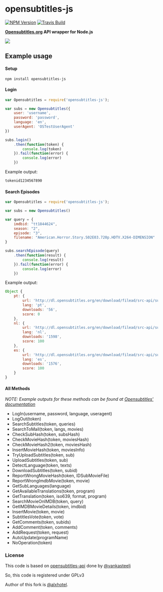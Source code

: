 # opensubtitles-js

[![NPM Version](https://img.shields.io/npm/v/opensubtitles-js.svg)](https://npmjs.com/package/opensubtitles-js)
[![Travis Build](https://travis-ci.org/alxhotel/opensubtitles-js.svg?branch=master)](https://travis-ci.org/alxhotel/opensubtitles-js)

**[Opensubtitles.org](http://opensubtitles.org) API wrapper for Node.js**

<img src="http://static.opensubtitles.org/gfx/logo.gif" />

## Example usage

#### Setup
    npm install opensubtitles-js
    
#### Login
```js
var Opensubtitles = require('opensubtitles-js');

var subs = new Opensubtitles({
    user: 'username',
    password: 'password',
    language: 'en',
    userAgent: 'OSTestUserAgent'
})

subs.login()
    .then(function(token) {
        console.log(token)
    }).fail(function(error) {
        console.log(error)
    })
```

Example output:
```js
tokenid1234567890
```

#### Search Episodes
```js
var Opensubtitles = require('opensubtitles-js');

var subs = new Opensubtitles()

var query = {
    imdbid: "tt1844624",
    season: "2",
    episode: "3",
    filename: "American.Horror.Story.S02E03.720p.HDTV.X264-DIMENSION"
}

subs.searchEpisode(query)
    .then(function(result) {
        console.log(result)
    }).fail(function(error) {
        console.log(error)
    })
```

Example output:
```js
Object {
    pt: {
        url: 'http://dl.opensubtitles.org/en/download/filead/src-api/subs_name.srt',
        lang: 'pt',
        downloads: '56',
        score: 0
    },
    nl: {
        url: 'http://dl.opensubtitles.org/en/download/filead/src-api/subs_name.srt',
        lang: 'nl',
        downloads: '1598',
        score: 100
    },
    es: {
        url: 'http://dl.opensubtitles.org/en/download/filead/src-api/subs_name.srt',
        lang: 'es',
        downloads: '1576',
        score: 100
    }
}
```

#### All Methods

*NOTE: Example outputs for these methods can be found at [Opensubtitles' documentation](http://trac.opensubtitles.org/projects/opensubtitles/wiki/XMLRPC)*

- LogIn(username, password, language, useragent)
- LogOut(token)
- SearchSubtitles(token, queries)
- SearchToMail(token, langs, movies)
- CheckSubHash(token, subsHash)
- CheckMovieHash(token, moviesHash)
- CheckMovieHash2(token, moviesHash)
- InsertMovieHash(token, moviesInfo)
- TryUploadSubtitles(token, sub)
- UploadSubtitles(token, sub)
- DetectLanguage(token, texts)
- DownloadSubtitles(token, subid)
- ReportWrongMovieHash(token, IDSubMovieFile)
- ReportWrongImdbMovie(token, movie)
- GetSubLanguages(language)
- GetAvailableTranslations(token, program)
- GetTranslation(token, iso639, format, program)
- SearchMovieOnIMDB(token, query)
- GetIMDBMovieDetails(token, imdbid)
- InsertMovie(token, movie)
- SubtitlesVote(token, vote)
- GetComments(token, subids)
- AddComment(token, comments)
- AddRequest(token, request)
- AutoUpdate(programName)
- NoOperation(token)

### License

This code is based on [opensubtitles-api](https://github.com/vankasteelj/opensubtitles-api) done by [@vankasteelj](https://github.com/vankasteelj)

So, this code is registered under GPLv3

Author of this fork is [@alxhotel](http://github.com/alxhotel).
